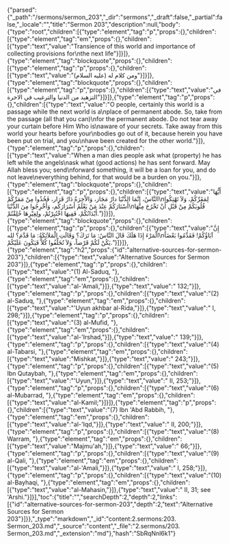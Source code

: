 {"parsed":{"_path":"/sermons/sermon_203","_dir":"sermons","_draft":false,"_partial":false,"_locale":"","title":"Sermon 203","description":null,"body":{"type":"root","children":[{"type":"element","tag":"p","props":{},"children":[{"type":"element","tag":"em","props":{},"children":[{"type":"text","value":"Transience of this world and importance of collecting provisions for\nthe next life"}]}]},{"type":"element","tag":"blockquote","props":{},"children":[{"type":"element","tag":"p","props":{},"children":[{"type":"text","value":"ومن كلام له (عليه السلام)"}]}]},{"type":"element","tag":"blockquote","props":{},"children":[{"type":"element","tag":"p","props":{},"children":[{"type":"text","value":"في التزهيد من الدنيا والترغيب في الاخرة"}]}]},{"type":"element","tag":"p","props":{},"children":[{"type":"text","value":"O people, certainly this world is a passage while the next world is a\nplace of permanent abode. So, take from the passage (all that you can)\nfor the permanent abode. Do not tear away your curtain before Him Who is\naware of your secrets. Take away from this world your hearts before your\nbodies go out of it, because herein you have been put on trial, and you\nhave been created for the other world."}]},{"type":"element","tag":"p","props":{},"children":[{"type":"text","value":"When a man dies people ask what (property) he has left while the angels\nask what (good actions) he has sent forward. May Allah bless you; send\nforward something, it will be a loan for you, and do not leave\neverything behind, for that would be a burden on you."}]},{"type":"element","tag":"blockquote","props":{},"children":[{"type":"element","tag":"p","props":{},"children":[{"type":"text","value":"أَيُّهَا النَّاسُ، إِنَّمَا الدُّنْيَا دارُ مَجَاز، وَالاْخِرَةُ دَارُ قَرَار، فَخُذُوا مِنْ مَمَرِّكُمْ\nلِمَقَرِّكُمْ، وَلاَ تَهْتِكُوا أَسْتَارَكُمْ عِنْدَ مَنْ يَعْلَمُ أَسْرَارَكُم، وَأَخْرِجُوا مِنَ الدُّنْيَا\nقُلُوبَكُمْ مِنْ قَبْلِ أَنْ تَخْرُجَ مِنْهَا أَبْدَانُكُمْ، فَفِيهَا اخْتُبِرْتُمْ، ولِغِيْرِهَا خُلِقْتُمْ."}]}]},{"type":"element","tag":"blockquote","props":{},"children":[{"type":"element","tag":"p","props":{},"children":[{"type":"text","value":"إِنَّ الْمَرْءَ إِذَا هَلَكَ قَالَ النَّاسُ: مَا تَرَكَ؟ وَقَالَتِ الْمَلاَئِكَةُ: مَا قَدَّمَ؟ لله\nآبَاؤُكُمْ! فَقَدِّمُوا بَعْضَاً يَكُنْ لَكُمْ قَرْضاً، وَلاَ تُخَلِّفُوا كُلاًّ فَيَكُونَ عَلَيْكُمْ."}]}]},{"type":"element","tag":"h2","props":{"id":"alternative-sources-for-sermon-203"},"children":[{"type":"text","value":"Alternative Sources for Sermon 203"}]},{"type":"element","tag":"p","props":{},"children":[{"type":"text","value":"(1) Al-Saduq, "},{"type":"element","tag":"em","props":{},"children":[{"type":"text","value":"al-'Amali,"}]},{"type":"text","value":" 132;"}]},{"type":"element","tag":"p","props":{},"children":[{"type":"text","value":"(2) al-Saduq, "},{"type":"element","tag":"em","props":{},"children":[{"type":"text","value":"'Uyun akhbar al-Rida,"}]},{"type":"text","value":" I, 298;"}]},{"type":"element","tag":"p","props":{},"children":[{"type":"text","value":"(3) al-Mufid, "},{"type":"element","tag":"em","props":{},"children":[{"type":"text","value":"al-'Irshad,"}]},{"type":"text","value":" 139;"}]},{"type":"element","tag":"p","props":{},"children":[{"type":"text","value":"(4) al-Tabarsi, "},{"type":"element","tag":"em","props":{},"children":[{"type":"text","value":"Mishkat,"}]},{"type":"text","value":" 243;"}]},{"type":"element","tag":"p","props":{},"children":[{"type":"text","value":"(5) Ibn Qutaybah, "},{"type":"element","tag":"em","props":{},"children":[{"type":"text","value":"'Uyun,"}]},{"type":"text","value":" II, 253;"}]},{"type":"element","tag":"p","props":{},"children":[{"type":"text","value":"(6) al-Mubarrad, "},{"type":"element","tag":"em","props":{},"children":[{"type":"text","value":"al-Kamil;"}]}]},{"type":"element","tag":"p","props":{},"children":[{"type":"text","value":"(7) Ibn 'Abd Rabbih, "},{"type":"element","tag":"em","props":{},"children":[{"type":"text","value":"al-'Iqd,"}]},{"type":"text","value":" II, 200;"}]},{"type":"element","tag":"p","props":{},"children":[{"type":"text","value":"(8) Warram, "},{"type":"element","tag":"em","props":{},"children":[{"type":"text","value":"Majmu'ah,"}]},{"type":"text","value":" 66;"}]},{"type":"element","tag":"p","props":{},"children":[{"type":"text","value":"(9) al-Qali, "},{"type":"element","tag":"em","props":{},"children":[{"type":"text","value":"al-'Amali,"}]},{"type":"text","value":" I, 258;"}]},{"type":"element","tag":"p","props":{},"children":[{"type":"text","value":"(10) al-Bayhaqi, "},{"type":"element","tag":"em","props":{},"children":[{"type":"text","value":"al-Mahasin,"}]},{"type":"text","value":" II, 31; see 'Arshi."}]}],"toc":{"title":"","searchDepth":2,"depth":2,"links":[{"id":"alternative-sources-for-sermon-203","depth":2,"text":"Alternative Sources for Sermon 203"}]}},"_type":"markdown","_id":"content:2.sermons:203. Sermon_203.md","_source":"content","_file":"2.sermons/203. Sermon_203.md","_extension":"md"},"hash":"SbRqNnl6k1"}